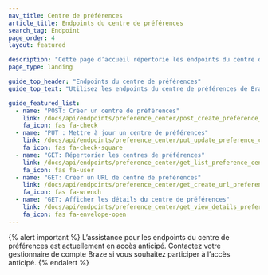 ```yaml
---
nav_title: Centre de préférences
article_title: Endpoints du centre de préférences
search_tag: Endpoint
page_order: 4
layout: featured

description: "Cette page d’accueil répertorie les endpoints du centre de préférences de Braze."
page_type: landing

guide_top_header: "Endpoints du centre de préférences"
guide_top_text: "Utilisez les endpoints du centre de préférences de Braze pour créer et mettre à jour un centre de préférences pour permettre à vos utilisateurs de gérer leurs préférences de notification pour les campagnes par e-mail."

guide_featured_list:
  - name: "POST: Créer un centre de préférences"
    link: /docs/api/endpoints/preference_center/post_create_preference_center/
    fa_icon: fas fa-check
  - name: "PUT : Mettre à jour un centre de préférences"
    link: /docs/api/endpoints/preference_center/put_update_preference_center/
    fa_icon: fas fa-check-square
  - name: "GET: Répertorier les centres de préférences"
    link: /docs/api/endpoints/preference_center/get_list_preference_center/
    fa_icon: fas fa-user
  - name: "GET: Créer un URL de centre de préférences"
    link: /docs/api/endpoints/preference_center/get_create_url_preference_center/
    fa_icon: fas fa-wrench
  - name: "GET: Afficher les détails du centre de préférences"
    link: /docs/api/endpoints/preference_center/get_view_details_preference_center/
    fa_icon: fas fa-envelope-open
---
```


{% alert important %}
L’assistance pour les endpoints du centre de préférences est actuellement en accès anticipé. Contactez votre gestionnaire de compte Braze si vous souhaitez participer à l’accès anticipé.
{% endalert %}